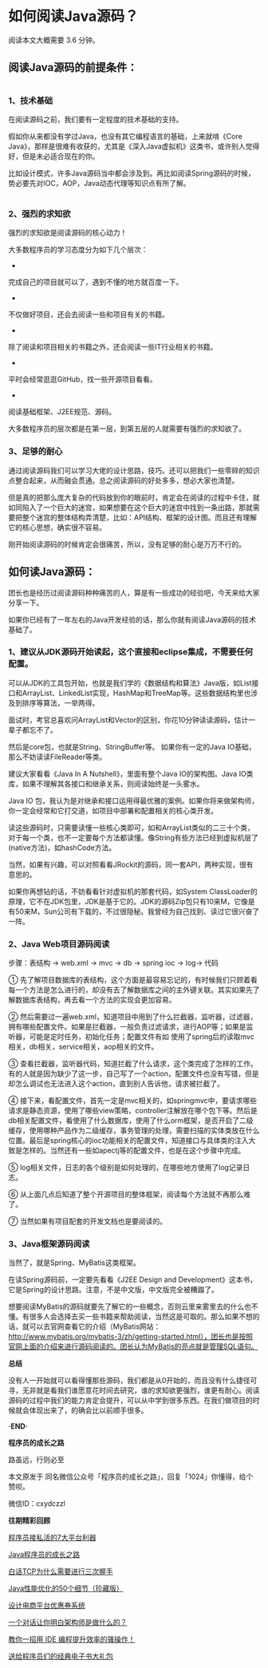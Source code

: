 # 如何阅读Java源码？ #

阅读本文大概需要 3.6 分钟。

## 阅读Java源码的前提条件： ##

# #

### 1、技术基础 ###

在阅读源码之前，我们要有一定程度的技术基础的支持。

假如你从来都没有学过Java，也没有其它编程语言的基础，上来就啃《Core Java》，那样是很难有收获的，尤其是《深入Java虚拟机》这类书，或许别人觉得好，但是未必适合现在的你。

比如设计模式，许多Java源码当中都会涉及到。再比如阅读Spring源码的时候，势必要先对IOC，AOP，Java动态代理等知识点有所了解。

# #

### 2、强烈的求知欲 ###

强烈的求知欲是阅读源码的核心动力！

大多数程序员的学习态度分为如下几个层次：

* 

完成自己的项目就可以了，遇到不懂的地方就百度一下。

* 

不仅做好项目，还会去阅读一些和项目有关的书籍。

* 

除了阅读和项目相关的书籍之外，还会阅读一些IT行业相关的书籍。

* 

平时会经常逛逛GitHub，找一些开源项目看看。

* 

阅读基础框架、J2EE规范、源码。

大多数程序员的层次都是在第一层，到第五层的人就需要有强烈的求知欲了。

### 3、足够的耐心 ###

通过阅读源码我们可以学习大佬的设计思路，技巧。还可以把我们一些零碎的知识点整合起来，从而融会贯通。总之阅读源码的好处多多，想必大家也清楚。

但是真的把那么庞大复杂的代码放到你的眼前时，肯定会在阅读的过程中卡住，就如同陷入了一个巨大的迷宫，如果想要在这个巨大的迷宫中找到一条出路，那就需要把整个迷宫的整体结构弄清楚，比如：API结构、框架的设计图。而且还有理解它的核心思想，确实很不容易。

刚开始阅读源码的时候肯定会很痛苦，所以，没有足够的耐心是万万不行的。

## 如何读Java源码： ##

团长也是经历过阅读源码种种痛苦的人，算是有一些成功的经验吧，今天来给大家分享一下。

如果你已经有了一年左右的Java开发经验的话，那么你就有阅读Java源码的技术基础了。

### 1、建议从JDK源码开始读起，这个直接和eclipse集成，不需要任何配置。 ###

可以从JDK的工具包开始，也就是我们学的《数据结构和算法》Java版，如List接口和ArrayList、LinkedList实现，HashMap和TreeMap等。这些数据结构里也涉及到排序等算法，一举两得。

面试时，考官总喜欢问ArrayList和Vector的区别，你花10分钟读读源码，估计一辈子都忘不了。

然后是core包，也就是String、StringBuffer等。 如果你有一定的Java IO基础，那么不妨读读FileReader等类。

建议大家看看《Java In A Nutshell》，里面有整个Java IO的架构图。Java IO类库，如果不理解其各接口和继承关系，则阅读始终是一头雾水。

Java IO 包，我认为是对继承和接口运用得最优雅的案例。如果你将来做架构师，你一定会经常和它打交道，如项目中部署和配置相关的核心类开发。

读这些源码时，只需要读懂一些核心类即可，如和ArrayList类似的二三十个类，对于每一个类，也不一定要每个方法都读懂。像String有些方法已经到虚拟机层了(native方法)，如hashCode方法。

当然，如果有兴趣，可以对照看看JRockit的源码，同一套API，两种实现，很有意思的。

如果你再想钻的话，不妨看看针对虚拟机的那套代码，如System ClassLoader的原理，它不在JDK包里，JDK是基于它的。JDK的源码Zip包只有10来M，它像是有50来M，Sun公司有下载的，不过很隐秘。我曾经为自己找到、读过它很兴奋了一阵。

### 2、Java Web项目源码阅读 ###

步骤：表结构 → web.xml → mvc → db → spring ioc → log→ 代码

① 先了解项目数据库的表结构，这个方面是最容易忘记的，有时候我们只顾着看每一个方法是怎么进行的，却没有去了解数据库之间的主外键关联。其实如果先了解数据库表结构，再去看一个方法的实现会更加容易。

② 然后需要过一遍web.xml，知道项目中用到了什么拦截器，监听器，过滤器，拥有哪些配置文件。如果是拦截器，一般负责过滤请求，进行AOP等；如果是监听器，可能是定时任务，初始化任务；配置文件有如 使用了spring后的读取mvc相关，db相关，service相关，aop相关的文件。

③ 查看拦截器，监听器代码，知道拦截了什么请求，这个类完成了怎样的工作。有的人就是因为缺少了这一步，自己写了一个action，配置文件也没有写错，但是却怎么调试也无法进入这个action，直到别人告诉他，请求被拦截了。

④ 接下来，看配置文件，首先一定是mvc相关的，如springmvc中，要请求哪些请求是静态资源，使用了哪些view策略，controller注解放在哪个包下等。然后是db相关配置文件，看使用了什么数据库，使用了什么orm框架，是否开启了二级缓存，使用哪种产品作为二级缓存，事务管理的处理，需要扫描的实体类放在什么位置。最后是spring核心的ioc功能相关的配置文件，知道接口与具体类的注入大致是怎样的。当然还有一些如apectj等的配置文件，也是在这个步骤中完成。

⑤ log相关文件，日志的各个级别是如何处理的，在哪些地方使用了log记录日志。

⑥ 从上面几点后知道了整个开源项目的整体框架，阅读每个方法就不再那么难了。

⑦ 当然如果有项目配套的开发文档也是要阅读的。

### 3、Java框架源码阅读 ###

当然了，就是Spring、MyBatis这类框架。

在读Spring源码前，一定要先看看《J2EE Design and Development》这本书，它是Spring的设计思路。注意，不是中文版，中文版完全被糟蹋了。

想要阅读MyBatis的源码就要先了解它的一些概念，否则云里来雾里去的什么也不懂。有很多人会选择去买一些书籍来帮助阅读，当然这是可取的。那么如果不想的话，就可以去官网查看它的介绍（MyBatis网站：http://www.mybatis.org/mybatis-3/zh/getting-started.html），团长也是按照官网上面的介绍来进行源码阅读的。团长认为MyBatis的亮点就是管理SQL语句。

**总结**

没有人一开始就可以看得懂那些源码，我们都是从0开始的，而且没有什么捷径可寻，无非就是看我们谁愿意花时间去研究，谁的求知欲更强烈，谁更有耐心。阅读源码的过程中我们的能力肯定会提升，可以从中学到很多东西。在我们做项目的时候就会体现出来了，的确会比以前顺手很多。

**·END·**

**程序员的成长之路**

路虽远，行则必至

本文原发于 同名微信公众号「程序员的成长之路」，回复「1024」你懂得，给个赞呗。

微信ID：cxydczzl

**往期精彩回顾**

[程序员接私活的7大平台利器]( https://link.juejin.im?target=http%3A%2F%2Fmp.weixin.qq.com%2Fs%3F__biz%3DMzUyNDkzNzczNQ%3D%3D%26amp%3Bmid%3D2247485759%26amp%3Bidx%3D1%26amp%3Bsn%3D6189c69534c0f51b0a3a6d1b26f689ff%26amp%3Bchksm%3Dfa24f657cd537f41df3b688e63cfc88f6e68cb9262ec07e1418089aa6cdc5d794aeb681e4786%26amp%3Bscene%3D21%23wechat_redirect )

[Java程序员的成长之路]( https://link.juejin.im?target=http%3A%2F%2Fmp.weixin.qq.com%2Fs%3F__biz%3DMzUyNDkzNzczNQ%3D%3D%26amp%3Bmid%3D2247486053%26amp%3Bidx%3D1%26amp%3Bsn%3Dd3ab081c851786f4c9dbf1b323f187ea%26amp%3Bchksm%3Dfa24f50dcd537c1b34253c8e5ad027dfb317c0e7001b0ef48e336c27a17841717a197bb0b0c2%26amp%3Bscene%3D21%23wechat_redirect )

[白话TCP为什么需要进行三次握手]( https://link.juejin.im?target=http%3A%2F%2Fmp.weixin.qq.com%2Fs%3F__biz%3DMzUyNDkzNzczNQ%3D%3D%26amp%3Bmid%3D2247486048%26amp%3Bidx%3D1%26amp%3Bsn%3Dfe9d125ee560875239deeafc801a04c8%26amp%3Bchksm%3Dfa24f508cd537c1e576e88b1a179fd870a517c40b6526e9ca2cffb02d6991f75439c579e5b2c%26amp%3Bscene%3D21%23wechat_redirect )

[Java性能优化的50个细节（珍藏版）]( https://link.juejin.im?target=http%3A%2F%2Fmp.weixin.qq.com%2Fs%3F__biz%3DMzUyNDkzNzczNQ%3D%3D%26amp%3Bmid%3D2247486015%26amp%3Bidx%3D1%26amp%3Bsn%3Dc865a942d05aa13e19208ec9deb1f8ef%26amp%3Bchksm%3Dfa24f557cd537c418e605a112a08a4125105a80d36ac2b2b29e2ef6f456fb8b7ee5c91e11986%26amp%3Bscene%3D21%23wechat_redirect )

[设计电商平台优惠券系统]( https://link.juejin.im?target=http%3A%2F%2Fmp.weixin.qq.com%2Fs%3F__biz%3DMzUyNDkzNzczNQ%3D%3D%26amp%3Bmid%3D2247485996%26amp%3Bidx%3D1%26amp%3Bsn%3D70a1c8de8ee03d91130011494997c6a6%26amp%3Bchksm%3Dfa24f544cd537c524e83b4218067241cfc1eb8a5bf9b90fb64d3f13f699d57492fdbc96d8b7f%26amp%3Bscene%3D21%23wechat_redirect )

[一个对话让你明白架构师是做什么的？]( https://link.juejin.im?target=http%3A%2F%2Fmp.weixin.qq.com%2Fs%3F__biz%3DMzUyNDkzNzczNQ%3D%3D%26amp%3Bmid%3D2247485982%26amp%3Bidx%3D1%26amp%3Bsn%3D25a51a789918462326bc3d3d0c39a110%26amp%3Bchksm%3Dfa24f576cd537c6038ba1a6f903d38f9aa4c7695e7bee136b649fd2d22d4371e58e1db2fe83b%26amp%3Bscene%3D21%23wechat_redirect )

[教你一招用 IDE 编程提升效率的骚操作！]( https://link.juejin.im?target=http%3A%2F%2Fmp.weixin.qq.com%2Fs%3F__biz%3DMzUyNDkzNzczNQ%3D%3D%26amp%3Bmid%3D2247485965%26amp%3Bidx%3D1%26amp%3Bsn%3Db09bd68122a7a610cc6bcbad0b765ed2%26amp%3Bchksm%3Dfa24f565cd537c7393b174170c39fb2d7ba810b4cac1404aefb2360bb6552133e88a32016e44%26amp%3Bscene%3D21%23wechat_redirect )

[送给程序员们的经典电子书大礼包]( https://link.juejin.im?target=http%3A%2F%2Fmp.weixin.qq.com%2Fs%3F__biz%3DMzUyNDkzNzczNQ%3D%3D%26amp%3Bmid%3D2247485875%26amp%3Bidx%3D1%26amp%3Bsn%3D0801f98619e13eec9db30f218cb4d9af%26amp%3Bchksm%3Dfa24f6dbcd537fcd2cf3c36698702c4aecbb2ce18f935a7dfdbf1ab39cc1514f53b546be6ca7%26amp%3Bscene%3D21%23wechat_redirect )